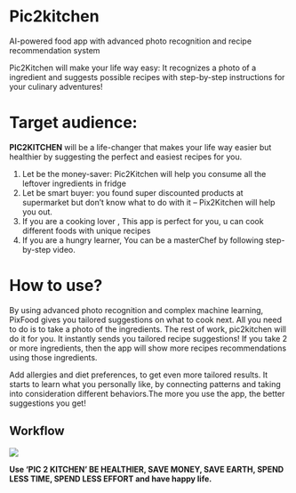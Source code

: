 # Pic2kitchen
AI-powered food app with advanced photo recognition and recipe recommendation system

Pic2Kitchen will make your life way easy: It recognizes a photo of a ingredient and suggests possible recipes with step-by-step instructions for your culinary adventures!


# Target audience:
**PIC2KITCHEN** will be a life-changer that makes your life way easier but healthier by suggesting the perfect and easiest recipes for you.

1.	Let be the money-saver: Pic2Kitchen will help you consume all the leftover ingredients in fridge 
2.	Let be smart buyer: you found super discounted products at supermarket but don’t know what to do with it – Pix2Kitchen will help you out. 
3.	If you are a cooking lover , This app is perfect for you, u can cook different foods with unique recipes  
4.	If you are a hungry learner, You can be a masterChef by following step-by-step video. 


# How to use? 
By using advanced photo recognition and complex machine learning, PixFood gives you tailored suggestions on what to cook next. All you need to do is to take a photo of the ingredients. The rest of work, pic2kitchen will do it for you. It instantly sends you tailored recipe suggestions! If you take 2 or more ingredients, then the app will show more recipes recommendations using those ingredients.

Add allergies and diet preferences, to get even more tailored results. It starts to learn what you personally like, by connecting patterns and taking into consideration different behaviors.The more you use the app, the better suggestions you get!


## Workflow
![](https://i.imgur.com/LFhnmsR.png)

**Use ‘PIC 2 KITCHEN’ BE HEALTHIER, SAVE MONEY, SAVE EARTH, SPEND LESS TIME, SPEND LESS EFFORT and have happy life.** 



